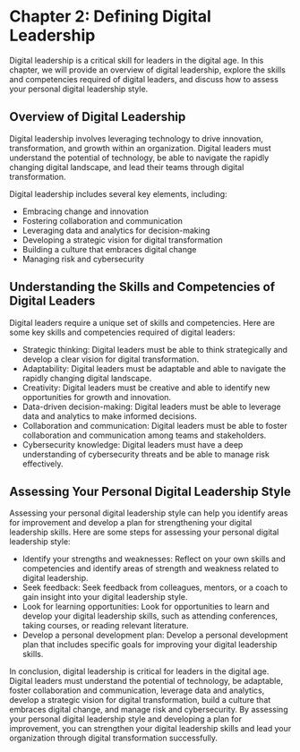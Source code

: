 Chapter 2: Defining Digital Leadership
======================================

Digital leadership is a critical skill for leaders in the digital age. In this chapter, we will provide an overview of digital leadership, explore the skills and competencies required of digital leaders, and discuss how to assess your personal digital leadership style.

Overview of Digital Leadership
------------------------------

Digital leadership involves leveraging technology to drive innovation, transformation, and growth within an organization. Digital leaders must understand the potential of technology, be able to navigate the rapidly changing digital landscape, and lead their teams through digital transformation.

Digital leadership includes several key elements, including:

* Embracing change and innovation
* Fostering collaboration and communication
* Leveraging data and analytics for decision-making
* Developing a strategic vision for digital transformation
* Building a culture that embraces digital change
* Managing risk and cybersecurity

Understanding the Skills and Competencies of Digital Leaders
------------------------------------------------------------

Digital leaders require a unique set of skills and competencies. Here are some key skills and competencies required of digital leaders:

* Strategic thinking: Digital leaders must be able to think strategically and develop a clear vision for digital transformation.
* Adaptability: Digital leaders must be adaptable and able to navigate the rapidly changing digital landscape.
* Creativity: Digital leaders must be creative and able to identify new opportunities for growth and innovation.
* Data-driven decision-making: Digital leaders must be able to leverage data and analytics to make informed decisions.
* Collaboration and communication: Digital leaders must be able to foster collaboration and communication among teams and stakeholders.
* Cybersecurity knowledge: Digital leaders must have a deep understanding of cybersecurity threats and be able to manage risk effectively.

Assessing Your Personal Digital Leadership Style
------------------------------------------------

Assessing your personal digital leadership style can help you identify areas for improvement and develop a plan for strengthening your digital leadership skills. Here are some steps for assessing your personal digital leadership style:

* Identify your strengths and weaknesses: Reflect on your own skills and competencies and identify areas of strength and weakness related to digital leadership.
* Seek feedback: Seek feedback from colleagues, mentors, or a coach to gain insight into your digital leadership style.
* Look for learning opportunities: Look for opportunities to learn and develop your digital leadership skills, such as attending conferences, taking courses, or reading relevant literature.
* Develop a personal development plan: Develop a personal development plan that includes specific goals for improving your digital leadership skills.

In conclusion, digital leadership is critical for leaders in the digital age. Digital leaders must understand the potential of technology, be adaptable, foster collaboration and communication, leverage data and analytics, develop a strategic vision for digital transformation, build a culture that embraces digital change, and manage risk and cybersecurity. By assessing your personal digital leadership style and developing a plan for improvement, you can strengthen your digital leadership skills and lead your organization through digital transformation successfully.
